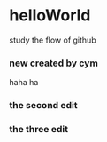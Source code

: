 # helloWorld
study the flow of github

### new created by cym
haha ha 

### the second edit 


### the three edit
